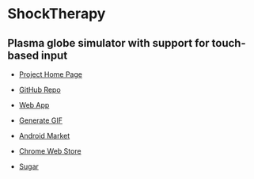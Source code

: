 ShockTherapy
============

Plasma globe simulator with support for touch-based input
---------------------------------------------------------

* [Project Home Page](https://sites.google.com/site/shocktherapyhtml5/)

* [GitHub Repo](https://github.com/zmedico/ShockTherapy)

* [Web App](http://zmedico.github.io/ShockTherapy/src/web/layout/main.html)

* [Generate GIF](https://sites.google.com/site/shocktherapyhtml5/demonstrations/animated-gif/)

* [Android Market](https://play.google.com/store/apps/details?id=com.googlecode.electroshocktherapy)

* [Chrome Web Store](https://chrome.google.com/webstore/detail/nffddiemcoeobmmmikodhmdhihpfnamn)

* [Sugar](http://activities.sugarlabs.org/en-US/sugar/addon/4531/)
